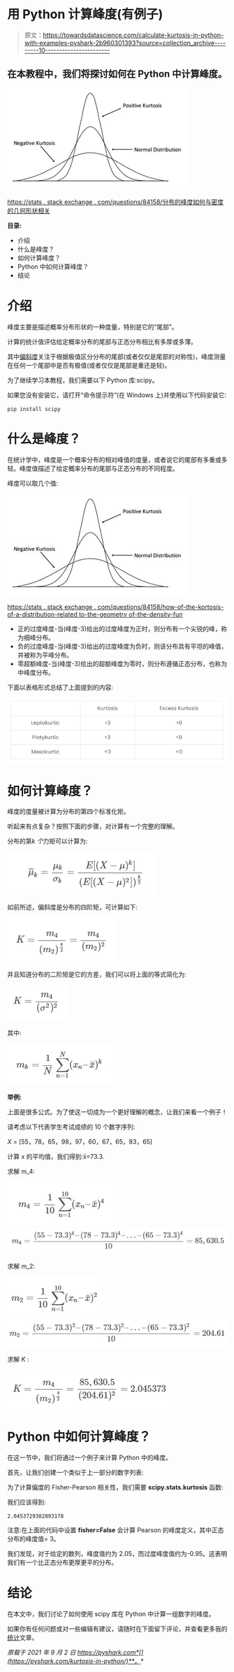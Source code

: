 # 用 Python 计算峰度(有例子)

> 原文：<https://towardsdatascience.com/calculate-kurtosis-in-python-with-examples-pyshark-2b960301393?source=collection_archive---------10----------------------->

## 在本教程中，我们将探讨如何在 Python 中计算峰度。

![](img/f053c9b4345d52f5281affe0267cb2d3.png)

[https://stats . stack exchange . com/questions/84158/分布的峰度如何与密度的几何形状相关](https://stats.stackexchange.com/questions/84158/how-is-the-kurtosis-of-a-distribution-related-to-the-geometry-of-the-density-fun)

**目录:**

*   介绍
*   什么是峰度？
*   如何计算峰度？
*   Python 中如何计算峰度？
*   结论

# 介绍

峰度主要是描述概率分布形状的一种度量，特别是它的“尾部”。

计算的统计值评估给定概率分布的尾部与正态分布相比有多厚或多薄。

其中[偏斜度](https://pyshark.com/skewness-in-python/)关注于根据极值区分分布的尾部(或者仅仅是尾部的对称性)，峰度测量在任何一个尾部中是否有极值(或者仅仅是尾部是重还是轻)。

为了继续学习本教程，我们需要以下 Python 库:scipy。

如果您没有安装它，请打开“命令提示符”(在 Windows 上)并使用以下代码安装它:

```
pip install scipy
```

# 什么是峰度？

在统计学中，峰度是一个概率分布的相对峰值的度量，或者说它的尾部有多重或多轻。峰度值描述了给定概率分布的尾部与正态分布的不同程度。

峰度可以取几个值:

![](img/490fa902f6e941a7cc0ac3caf09d56be.png)

[https://stats . stack exchange . com/questions/84158/how-of-the-kortosis-of-a-distribution-related to-the-geometry of-the-density-fun](https://stats.stackexchange.com/questions/84158/how-is-the-kurtosis-of-a-distribution-related-to-the-geometry-of-the-density-fun)

*   正的过度峰度-当(峰度-3)给出的过度峰度为正时，则分布有一个尖锐的峰，称为细峰分布。
*   负的过度峰度-当(峰度-3)给出的过度峰度为负时，则该分布具有平坦的峰值，并被称为平峰分布。
*   零超额峰度-当(峰度-3)给出的超额峰度为零时，则分布遵循正态分布，也称为中峰度分布。

下面以表格形式总结了上面提到的内容:

![](img/6ffc2e9d452185721153547f4e91e697.png)

# 如何计算峰度？

峰度的度量被计算为分布的第四个标准化矩。

听起来有点复杂？按照下面的步骤，对计算有一个完整的理解。

分布的第*k 个*力矩可以计算为:

![](img/e81a8f285a456b4613952f02beedff62.png)

如前所述，偏斜度是分布的四阶矩，可计算如下:

![](img/cca93da2ea2673d81362e57136591928.png)

并且知道分布的二阶矩是它的方差，我们可以将上面的等式简化为:

![](img/9ddb573b17b768e77ad24a57d1db68e8.png)

其中:

![](img/c0e33b6ae16782692cd68528fc91a8c0.png)

**举例:**

上面是很多公式。为了使这一切成为一个更好理解的概念，让我们来看一个例子！

请考虑以下代表学生考试成绩的 10 个数字序列:

*X* = [55，78，65，98，97，60，67，65，83，65]

计算 x 的平均值，我们得到:x̄=73.3.

求解 m_4:

![](img/e03e27dd02854e8b75161248bd537517.png)![](img/d72c8a4dd2d69904582f764baf9fba92.png)

求解 m_2:

![](img/5493618100aa315ce734e781d49944a5.png)![](img/4e85ba9c5bdebcbfc528f8e4beedbe6a.png)

求解 *K* :

![](img/e939b743aa6106e5d911b2727dade4f6.png)

# Python 中如何计算峰度？

在这一节中，我们将通过一个例子来计算 Python 中的峰度。

首先，让我们创建一个类似于上一部分的数字列表:

为了计算偏度的 Fisher-Pearson 相关性，我们需要 **scipy.stats.kurtosis** 函数:

我们应该得到:

```
2.0453729382893178
```

注意:在上面的代码中设置 **fisher=False** 会计算 Pearson 的峰度定义，其中正态分布的峰度值= 3。

我们发现，对于给定的数列，峰度值约为 2.05，而过度峰度值约为-0.95。这表明我们有一个比正态分布更厚更平的分布。

# 结论

在本文中，我们讨论了如何使用 scipy 库在 Python 中计算一组数字的峰度。

如果你有任何问题或对一些编辑有建议，请随时在下面留下评论，并查看更多我的[统计](https://pyshark.com/category/python-programming/)文章。

*原载于 2021 年 9 月 2 日 https://pyshark.com*[](https://pyshark.com/kurtosis-in-python/)**。**